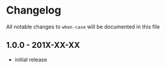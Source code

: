 # Changelog

All notable changes to `when-case` will be documented in this file

## 1.0.0 - 201X-XX-XX

- initial release
